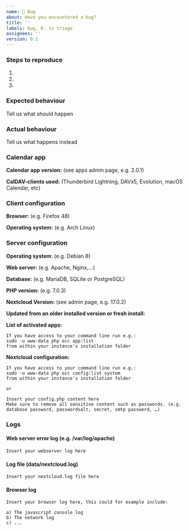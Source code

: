 ```yaml
---
name: 🐛 Bug
about: Have you encountered a bug?
title: ''
labels: bug, 0. to triage
assignees: ''
version: 0.1
---
```


<!--
Thanks for reporting issues back to Nextcloud! This is the issue tracker of Nextcloud, if you have any support question please check out https://nextcloud.com/support

This is the bug tracker for the web-calendar component. Find other components at https://github.com/nextcloud/
Everything that is related to the CalDAV server, meaning it does not only affect the web-calendar but also your mobile and desktop clients, belongs in the Server repository: https://github.com/nextcloud/server

For reporting potential security issues please see https://nextcloud.com/security/

To make it possible for us to help you please fill out below information carefully. 
You can also use the Issue Template application to prefill most of the required information: https://apps.nextcloud.com/apps/issuetemplate

If you are a customer, please submit your issue directly in the Nextcloud Portal https://portal.nextcloud.com so it gets resolved more quickly by our dedicated engineers.

Note that Nextcloud is an open source project backed by Nextcloud GmbH. Most of our volunteers are home users and thus primarily care about issues that affect home users. Our paid engineers prioritize issues of our customers. If you are neither a home user nor a customer, consider paying somebody to fix your issue, do it yourself or become a customer.
--> 

### Steps to reproduce
1.
2.
3.

### Expected behaviour
Tell us what should happen

### Actual behaviour
Tell us what happens instead

### Calendar app
**Calendar app version:** (see apps admin page, e.g. 2.0.1)

**CalDAV-clients used:** (Thunderbird Lightning, DAVx5, Evolution, macOS Calendar, etc)

### Client configuration
**Browser:** (e.g. Firefox 48)

**Operating system:** (e.g. Arch Linux)

### Server configuration

**Operating system**: (e.g. Debian 8)

**Web server:** (e.g. Apache, Nginx,...)

**Database:** (e.g. MariaDB, SQLite or PostgreSQL)

**PHP version:** (e.g. 7.0.3)

**Nextcloud Version:** (see admin page, e.g. 17.0.2)

**Updated from an older installed version or fresh install:**

**List of activated apps:**

```
If you have access to your command line run e.g.:
sudo -u www-data php occ app:list
from within your instance's installation folder
```

**Nextcloud configuration:**

```
If you have access to your command line run e.g.:
sudo -u www-data php occ config:list system
from within your instance's installation folder

or

Insert your config.php content here
Make sure to remove all sensitive content such as passwords. (e.g. database password, passwordsalt, secret, smtp password, …)
```

### Logs
#### Web server error log (e.g. /var/log/apache)
```
Insert your webserver log here
```

#### Log file (data/nextcloud.log)
```
Insert your nextcloud.log file here
```

#### Browser log
```
Insert your browser log here, this could for example include:

a) The javascript console log
b) The network log
c) ...
```
